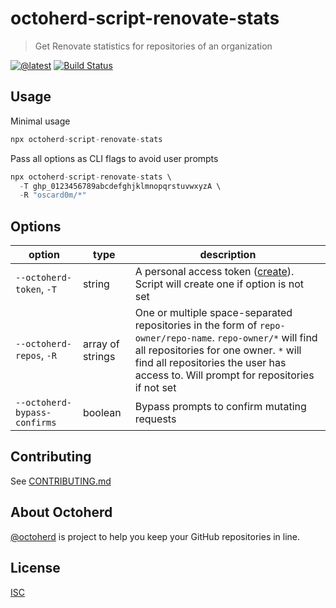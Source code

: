 # octoherd-script-renovate-stats

> Get Renovate statistics for repositories of an organization

[![@latest](https://img.shields.io/npm/v/octoherd-script-renovate-stats.svg)](https://www.npmjs.com/package/octoherd-script-renovate-stats)
[![Build Status](https://github.com/oscard0m/octoherd-script-renovate-stats/workflows/Test/badge.svg)](https://github.com/oscard0m/octoherd-script-renovate-stats/actions?query=workflow%3ATest+branch%3Amain)

## Usage

Minimal usage

```js
npx octoherd-script-renovate-stats
```

Pass all options as CLI flags to avoid user prompts

```js
npx octoherd-script-renovate-stats \
  -T ghp_0123456789abcdefghjklmnopqrstuvwxyzA \
  -R "oscard0m/*"
```

## Options

| option                       | type             | description                                                                                                                                                                                                                                 |
| ---------------------------- | ---------------- | ------------------------------------------------------------------------------------------------------------------------------------------------------------------------------------------------------------------------------------------- |
| `--octoherd-token`, `-T`     | string           | A personal access token ([create](https://github.com/settings/tokens/new?scopes=repo)). Script will create one if option is not set                                                                                                         |
| `--octoherd-repos`, `-R`     | array of strings | One or multiple space-separated repositories in the form of `repo-owner/repo-name`. `repo-owner/*` will find all repositories for one owner. `*` will find all repositories the user has access to. Will prompt for repositories if not set |
| `--octoherd-bypass-confirms` | boolean          | Bypass prompts to confirm mutating requests                                                                                                                                                                                                 |

## Contributing

See [CONTRIBUTING.md](CONTRIBUTING.md)

## About Octoherd

[@octoherd](https://github.com/octoherd/) is project to help you keep your GitHub repositories in line.

## License

[ISC](LICENSE.md)
